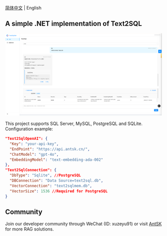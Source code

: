 [简体中文](./README.md) | English

## A simple .NET implementation of Text2SQL

![demo](https://github.com/AIDotNet/Text2Sql.Net/blob/main/doc/demo.png?raw=true)

This project supports SQL Server, MySQL, PostgreSQL and SQLite. Configuration example:

```json
"Text2SqlOpenAI": {
  "Key": "your-api-key",
  "EndPoint": "https://api.antsk.cn/",
  "ChatModel": "gpt-4o",
  "EmbeddingModel": "text-embedding-ada-002"
},
"Text2SqlConnection": {
  "DbType": "Sqlite", //PostgreSQL
  "DBConnection": "Data Source=text2sql.db",
  "VectorConnection": "text2sqlmem.db",
  "VectorSize": 1536 //Required for PostgreSQL
}
```

## Community
Join our developer community through WeChat (ID: xuzeyu91) or visit [AntSK](https://demo.antsk.cn) for more RAG solutions.

